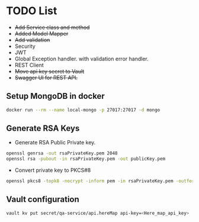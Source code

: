 # TODO List
* ~~Add Service class and method~~
* ~~Added Model Mapper~~
* ~~Add validation~~
* Security
* JWT
* Global Exception handler. with validation error handler.
* REST Client
* ~~Move api key secret to Vault~~
* ~~Swagger UI for REST API.~~

## Setup MongoDB in docker
```bash
docker run --rm --name local-mongo -p 27017:27017 -d mongo
```

## Generate RSA Keys
* Generate RSA Public Private key.
```bash
openssl genrsa -out rsaPrivateKey.pem 2048
openssl rsa -pubout -in rsaPrivateKey.pem -out publicKey.pem
```
* Convert private key to PKCS#8
```bash
openssl pkcs8 -topk8 -nocrypt -inform pem -in rsaPrivateKey.pem -outform pem -out privateKey.pem
```

## Vault configuration
```bash
vault kv put secret/qa-service/api.hereMap api-key=<Here_map_api_key>
```